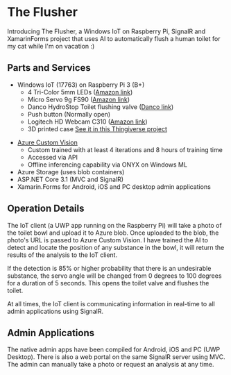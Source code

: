 # The Flusher

Introducing The Flusher, a Windows IoT on Raspberry Pi, SignalR and XamarinForms project that uses AI to automatically flush a human toilet for my cat while I'm on vacation :)

## Parts and Services

* Windows IoT (17763) on Raspberry Pi 3 (B+)
    * 4 Tri-Color 5mm LEDs ([Amazon link](https://www.amazon.com/dp/B077X95LRZ/ref=cm_sw_em_r_mt_dp_U_7R2pEbEP5T7PP))
    * Micro Servo 9g FS90 ([Amazon link](https://www.amazon.com/dp/B07CM87WBQ/ref=cm_sw_em_r_mt_dp_U_DQ2pEbV1XCF1P))
    * Danco HydroStop Toilet flushing valve ([Danco link](https://www.danco.com/product/hydrostop-toilet-tank-flapper-alternative-toilet-repair-kit-flt231t/))
    * Push button (Normally open)
    * Logitech HD Webcam C310 ([Amazon link](https://www.amazon.com/dp/B003LVZO8S/ref=cm_sw_em_r_mt_dp_U_fU2pEbPJ9VMH4))
    * 3D printed case [See it in this Thingiverse project](https://www.thingiverse.com/make:760269)
- [Azure Custom Vision](customvision.ai)
  - Custom trained with at least 4 iterations and 8 hours of training time
  - Accessed via API
  - Offline inferencing capability via ONYX on Windows ML
- Azure Storage (uses blob containers)
- ASP.NET Core 3.1 (MVC and SignalR)
- Xamarin.Forms for Android, iOS and PC desktop admin applications

## Operation Details

The IoT client (a UWP app running on the Raspberry Pi) will take a photo of the toilet bowl and upload it to Azure blob. Once uploaded to the blob, the photo's URL is passed to Azure Custom Vision.  I have trained the AI to detect and locate the position of any substance in the bowl, it will return the results of the analysis to the IoT client. 

If the detection is 85% or higher probability that there is an undesirable substance, the servo angle will be changed from 0 degrees to 100 degrees for a duration of 5 seconds. This opens the toilet valve and flushes the toilet.

At all times, the IoT client is communicating information in real-time to all admin applications using SignalR.

## Admin Applications

The native admin apps have been compiled for Android, iOS and PC (UWP Desktop). There is also a web portal on the same SignalR server using MVC. The admin can manually take a photo or request an analysis at any time.

